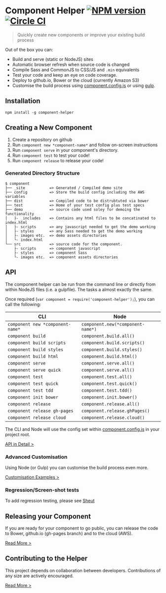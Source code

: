 Component Helper [![NPM version](http://img.shields.io/npm/v/component-helper.svg)](https://www.npmjs.org/package/component-helper) [![Circle CI](https://circleci.com/gh/skyglobal/component-helper/tree/master.svg?style=svg)](https://circleci.com/gh/skyglobal/component-helper/tree/master)
========================
> Quickly create new components or improve your existing build process

Out of the box you can:
 * Build and serve (static or NodeJS) sites
 * Automatic browser refresh when source code is changed
 * Compile Sass and CommonJS to CSS/JS and `.min` equivalents 
 * Test your code and keep an eye on code coverage.
 * Deploy to github.io, Bower or the cloud (currently Amazon S3)
 * Customise the build process using [component.config.js](component-structure/component.config.js) or using [gulp](component-structure/gulpfile.js).

## Installation

`npm install -g component-helper`

## Creating a New Component

1. Create a repository on github
2. Run `component new *component-name*` and follow on-screen instructions
3. Run `component serve` in your component's directory.
4. Run `component test` to test your code!
5. Run `component release` to release your code!

### Generated Directory Structure

    $ component
    ├── _site           => Generated / Compiled demo site
    ├── config          => Store the build config including the AWS variables
    ├── dist            => Compiled code to be distrubtuted via bower
    ├── test            => Home of your test config plus test specs
    ├── demo            => source code used soley for demoing the functionality
    │   ├- _includes    => Contains any html files to be concatinated to index.html
    │   ├- scripts      => any javascript needed to get the demo working
    │   ├- styles       => any Sass needed to get the demo working
    │   ├- images etc.  => demo assets directories
    │   └- index.html
    └── src             => source code for the component.
        ├- scripts      => component javascript
        ├- styles       => component Sass
        └- images etc.  => component assets directories
     
## API

The component helper can be run from the command line or directly from within NodeJS files (i.e. a gulpfile).  The tasks a almost exactly the same.

Once required (`var component = require('component-helper');`), you can call the following:

CLI | Node
--- | ----
`component new *component-name*` | `component.new(*component-name*)`
`component build` | `component.build.all()`
`component build scripts` | `component.build.scripts()`
`component build styles` | `component.build.styles()`
`component build html` | `component.build.html()`
`component serve` | `component.serve.all()`
`component serve quick` | `component.serve.all()`
`component test` | `component.test.all()`
`component test quick` | `component.test.quick()`
`component test tdd` | `component.test.tdd()`
`component init bower` | `component.init.bower()`
`component release` | `component.release.all()`
`component release gh-pages` | `component.release.ghPages()`
`component release cloud` | `component.release.cloud()`

The CLI and Node will use the config set within [component.config.js](component-structure/component.config.js) in your project root.

[API in Detail >](API.md)

### Advanced Customisation

Using Node (or Gulp) you can customise the build process even more.

[Customisation Examples >](Customisation-Examples.md)

### Regression/Screen-shot tests

To add regression testing, please see [Sheut](https://github.com/skyglobal/Sheut)

## Releasing your Component

If you are ready for your component to go public, you can release the code to Bower, github.io (gh-pages branch) and to the cloud (AWS).

[Read More >](RELEASING.md)

## Contributing to the Helper

This project depends on collaboration between developers. Contributions of any size are actively encouraged.

[Read More >](CONTRIBUTING.md)
